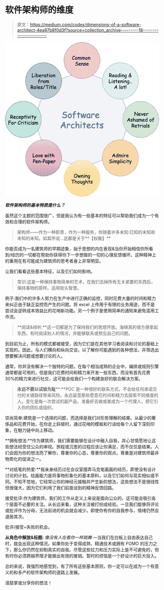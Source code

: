 # 软件架构师的维度

> 原文：<https://medium.com/codex/dimensions-of-a-software-architect-4ea97b8f0d3f?source=collection_archive---------18----------------------->

![](img/a6fc558985bdeb74a96a4185922a3b2a.png)

***软件架构师的基本特质是什么？***

虽然这个主题的范围很广，但是我认为有一些基本的特征可以帮助我们成为一个有效和合理的软件架构师。

> 架构师——作为一种职责，作为一种服务，伴随着许多未知:已知的未知和未知的未知。如其所说…这都是关于**【权衡】**

你能否成为一名建筑师的早期迹象，始于思想的内在表现&当你开始相信你所看到/经历的一切都在帮助你获得你下一步想做的一切的心理反馈循环。这种精神上的重用在有可能成为建筑师的思考者身上非常明显。

让我们看看这些基本特征，以及它们如何影响。

> 常识:这是一种保持事物简单的艺术，在我们去掉所有无关紧要的东西后，保持事物的原样。运用街头智慧。

例子:我们中的许多人努力在生产中进行正确的监控，同时花费大量的时间和精力来纠正由于缺乏监控而产生的问题。将 excel 上传用于有限的业务用途，而不是尝试会逆转成本效益比的花哨新功能。另一个例子是使用简单的通知来避免滥用工作流。

> **阅读&倾听:**这一切都是为了保持我们的思想开放。海绵真的很方便拿起东西，有时阅读别人的情况，并能够联系或预见自己的问题。

到目前为止，所有的模式都被接受，因为它们是在其他学习者阅读和讨论的基础上实现的。因此，与人们横向和纵向交谈，以了解你可能遇到的各种想法，并筛选出想要解决问题或想要讨论的人。

通常，你并没有解决一个独特的问题。在每个相当成熟的企业中，编排或规则引擎通常都是可用的，但是我们花费时间和精力来开发一些东西，而没有首先花费 30%的精力来进行社交，这可能会给我们一个构建良好的联合解决方案。

> **永远不要以试验为耻****:**POC 是一种很好的联系方式，不会给任何承诺交付的关键路径带来风险。永远留意那些愿意花时间和精力去探索不同维度的人。变化是每一次尝试的副产品，准备好去做或者成为一个代理人，把它引入你的团队或组织。

崇尚简单:建筑是一个选择的问题，而选择是我们对形势理解的结果。从最少的奢侈品和花费开始，在你走上斜坡时，通过花哨的模板和行话给每个人留下深刻印象，在魅力链中向上移动。

**拥有想法:**作为建筑师，我们需要能够在设计中融入自我，并心甘情愿地让这些想法经受住公众的审视。旅程或沉思的过程应该让你满足，而不仅仅是结果。人们会因为你的想法而了解你，尊重你的心态，尊重你的观点。尊重是对建筑师最非物质化的促进之一。

**对纸笔的热爱:**我亲身经历过在会议室摆弄马克笔画画的经历，即使没有设计讨论的计划。绘画能力是将事物形象化的基本原料，以及它们如何与现实相似或不同。不知不觉地，它经常让你的神经元接触并产生新的想法，这些想法不是很线性但很强大，因为它们利用了我们前面谈到的精神反馈回路。

接受批评:作为建筑师，我们的工作从定义上来说是面向公众的，这可能会吸引各个层面不必要的关注。从长远来看，这种关注被打扮成经验。一旦我们能够将评论或批评作为分母，无法前进的机会就会减少。即使你有你的自我参与，情绪仍然会退居其次。

批评/接受=失败的机会。

**从角色中解放&标题:** *像没有人在看你一样跳舞* —当我们在白板上自由表达自己时，就会出现这种情况。如果你处于变得成熟、精通技术或拥有 FOMO 的压力之下，那么你仍然在抑制真实的自我。尽管这些拉力和压力实际上是不可避免的，但有时你必须跨越界限才能做出有效的推销。暂时的烦恼是一个好设计的巨大投入。

总的来说，我强烈地感觉到，有了所有这些基本原则，你一定可以在成为一个有意义的和多产的软件架构师的道路上发展。

请鼓掌或分享你的想法！